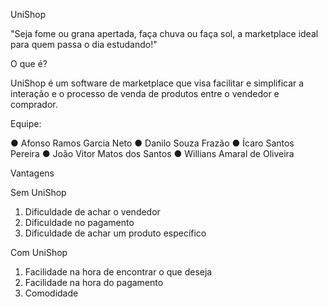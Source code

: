 UniShop

"Seja fome ou grana apertada, faça chuva ou faça sol, a marketplace ideal para quem passa o dia estudando!"

O que é?

UniShop é um software de marketplace que visa facilitar e simplificar  a interação e o processo de venda de produtos entre o vendedor e comprador.

Equipe:

●	Afonso Ramos Garcia Neto 
●	Danilo Souza Frazão 
●	Ícaro Santos Pereira 
●	João Vitor Matos dos Santos 
●	Willians Amaral de Oliveira 

Vantagens

Sem UniShop
1.	Dificuldade de achar o vendedor
2.	Dificuldade no pagamento
3.	Dificuldade de achar um produto específico

Com UniShop
1.	Facilidade na hora de encontrar o que deseja
2.	Facilidade na hora do pagamento
3.	Comodidade
